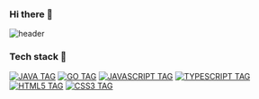 ### Hi there 👋

![header](https://capsule-render.vercel.app/api?type=slice&color=auto&height=300&section=header&text=Gyeonghwan's%20github&fontSize=70)

### Tech stack 🌱
[![JAVA TAG](http://img.shields.io/badge/-Java-007396?style=flat-square&logo=java&logoColor=whitelink=https://github.com/GyeonghwanMa)](https://github.com/GyeonghwanMa) [![GO TAG](http://img.shields.io/badge/-Go-00ADD8?style=flat-square&logo=go&logoColor=white&link=https://github.com/GyeonghwanMa)](https://github.com/GyeonghwanMa) [![JAVASCRIPT TAG](http://img.shields.io/badge/-Javascript-F7DF1E?style=flat-square&logo=Javascript&logoColor=white&link=https://github.com/GyeonghwanMa)](https://github.com/GyeonghwanMa) [![TYPESCRIPT TAG](http://img.shields.io/badge/-Typescript-3178C6?style=flat-square&logo=Typescript&logoColor=white&link=https://github.com/GyeonghwanMa)](https://github.com/GyeonghwanMa) [![HTML5 TAG](http://img.shields.io/badge/-HTML-E34F26?style=flat-square&logo=HTML5&logoColor=white&link=https://github.com/GyeonghwanMa)](https://github.com/GyeonghwanMa) [![CSS3 TAG](http://img.shields.io/badge/-CSS-1572B6?style=flat-square&logo=CSS3&logoColor=white&link=https://github.com/GyeonghwanMa)](https://github.com/GyeonghwanMa)

<!--
**GyeonghwanMa/GyeonghwanMa** is a ✨ _special_ ✨ repository because its `README.md` (this file) appears on your GitHub profile.

Here are some ideas to get you started:

- 🔭 I’m currently working on ...
- 🌱 I’m currently learning ...
- 👯 I’m looking to collaborate on ...
- 🤔 I’m looking for help with ...
- 💬 Ask me about ...
- 📫 How to reach me: ...
- 😄 Pronouns: ...
- ⚡ Fun fact: ...
-->
